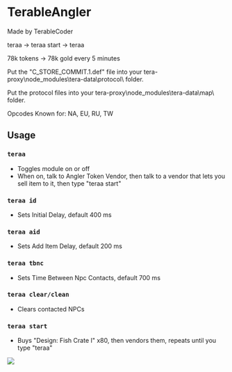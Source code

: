 # TerableAngler

Made by TerableCoder

teraa -> teraa start -> teraa

78k tokens -> 78k gold every 5 minutes

Put the "C_STORE_COMMIT.1.def" file into your  tera-proxy\node_modules\tera-data\protocol\  folder.

Put the protocol files into your  tera-proxy\node_modules\tera-data\map\  folder.

Opcodes Known for: NA, EU, RU, TW


## Usage
### `teraa` 
- Toggles module on or off
- When on, talk to Angler Token Vendor, then talk to a vendor that lets you sell item to it, then type "teraa start"
### `teraa id` 
- Sets Initial Delay, default 400 ms
### `teraa aid` 
- Sets Add Item Delay, default 200 ms
### `teraa tbnc` 
- Sets Time Between Npc Contacts, default 700 ms
### `teraa clear/clean` 
- Clears contacted NPCs
### `teraa start` 
- Buys "Design: Fish Crate I" x80, then vendors them, repeats until you type "teraa"

![](example.gif)
